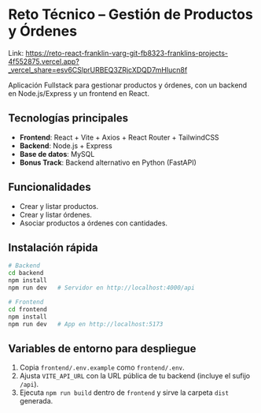 # Reto Técnico – Gestión de Productos y Órdenes  
Link: https://reto-react-franklin-varg-git-fb8323-franklins-projects-4f552875.vercel.app?_vercel_share=esv6CSlprURBEQ3ZRjcXDQD7mHIucn8f

Aplicación Fullstack para gestionar productos y órdenes, con un backend en Node.js/Express y un frontend en React.  

## Tecnologías principales
- **Frontend**: React + Vite + Axios + React Router + TailwindCSS  
- **Backend**: Node.js + Express  
- **Base de datos**: MySQL  
- **Bonus Track**: Backend alternativo en Python (FastAPI)  

## Funcionalidades
- Crear y listar productos.  
- Crear y listar órdenes.  
- Asociar productos a órdenes con cantidades.  

## Instalación rápida

```bash
# Backend
cd backend
npm install
npm run dev   # Servidor en http://localhost:4000/api

# Frontend
cd frontend
npm install
npm run dev   # App en http://localhost:5173
```

## Variables de entorno para despliegue

1. Copia `frontend/.env.example` como `frontend/.env`.
2. Ajusta `VITE_API_URL` con la URL pública de tu backend (incluye el sufijo `/api`).
3. Ejecuta `npm run build` dentro de `frontend` y sirve la carpeta `dist` generada.
